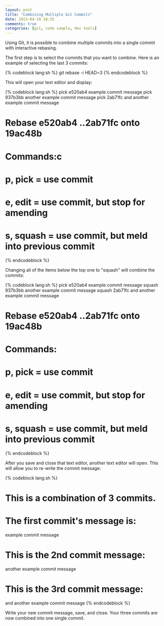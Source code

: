 ```yaml
---
layout: post
title: "Combining Multiple Git Commits"
date: 2013-04-18 18:35
comments: true
categories: [git, code sample, dev tools] 
---
```


Using Git, it is possible to combine multiple commits into a single commit with interactive rebasing.

The first step is to select the commits that you want to combine. Here is an example of selecting the last 3 commits:

{% codeblock lang:sh %}
git rebase -i HEAD~3
{% endcodeblock %}

This will open your text editor and display:

{% codeblock lang:sh %}
pick e520ab4 example commit message
pick 937b3bb another example commit message
pick 2ab71fc and another example commit message 

# Rebase e520ab4 ..2ab71fc onto 19ac48b
#
# Commands:c
#  p, pick = use commit
#  e, edit = use commit, but stop for amending
#  s, squash = use commit, but meld into previous commit
{% endcodeblock %}

Changing all of the items below the top one to "squash" will combine the commits:

{% codeblock lang:sh %}
pick e520ab4 example commit message
squash 937b3bb another example commit message
squash 2ab71fc and another example commit message 

# Rebase e520ab4 ..2ab71fc onto 19ac48b
#
# Commands:
#  p, pick = use commit
#  e, edit = use commit, but stop for amending
#  s, squash = use commit, but meld into previous commit
{% endcodeblock %}

After you save and close that text editor, another text editor will open. This will allow you to re-write the commit message:

{% codeblock lang:sh %}
# This is a combination of 3 commits.
# The first commit's message is:
example commit message

# This is the 2nd commit message:
another example commit message

# This is the 3rd commit message:
and another example commit message 
{% endcodeblock %}

Write your new commit message, save, and close. Your three commits are now combined into one single commit.

